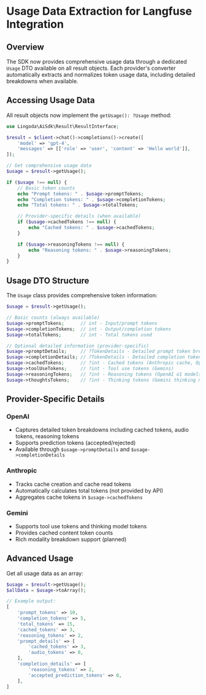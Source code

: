# Usage Data Extraction for Langfuse Integration

## Overview

The SDK now provides comprehensive usage data through a dedicated `Usage` DTO available on all result objects. Each provider's converter automatically extracts and normalizes token usage data, including detailed breakdowns when available.

## Accessing Usage Data

All result objects now implement the `getUsage(): ?Usage` method:

```php
use Lingoda\AiSdk\Result\ResultInterface;

$result = $client->chat()->completions()->create([
    'model' => 'gpt-4',
    'messages' => [['role' => 'user', 'content' => 'Hello world']],
]);

// Get comprehensive usage data
$usage = $result->getUsage();

if ($usage !== null) {
    // Basic token counts
    echo "Prompt tokens: " . $usage->promptTokens;
    echo "Completion tokens: " . $usage->completionTokens;
    echo "Total tokens: " . $usage->totalTokens;

    // Provider-specific details (when available)
    if ($usage->cachedTokens !== null) {
        echo "Cached tokens: " . $usage->cachedTokens;
    }

    if ($usage->reasoningTokens !== null) {
        echo "Reasoning tokens: " . $usage->reasoningTokens;
    }
}
```

## Usage DTO Structure

The `Usage` class provides comprehensive token information:

```php
$usage = $result->getUsage();

// Basic counts (always available)
$usage->promptTokens;      // int - Input/prompt tokens
$usage->completionTokens;  // int - Output/completion tokens
$usage->totalTokens;       // int - Total tokens used

// Optional detailed information (provider-specific)
$usage->promptDetails;     // ?TokenDetails - Detailed prompt token breakdown
$usage->completionDetails; // ?TokenDetails - Detailed completion token breakdown
$usage->cachedTokens;      // ?int - Cached tokens (Anthropic cache, OpenAI cache, Gemini cache)
$usage->toolUseTokens;     // ?int - Tool use tokens (Gemini)
$usage->reasoningTokens;   // ?int - Reasoning tokens (OpenAI o1 models)
$usage->thoughtsTokens;    // ?int - Thinking tokens (Gemini thinking models)
```

## Provider-Specific Details

### OpenAI
- Captures detailed token breakdowns including cached tokens, audio tokens, reasoning tokens
- Supports prediction tokens (accepted/rejected)
- Available through `$usage->promptDetails` and `$usage->completionDetails`

### Anthropic
- Tracks cache creation and cache read tokens
- Automatically calculates total tokens (not provided by API)
- Aggregates cache tokens in `$usage->cachedTokens`

### Gemini
- Supports tool use tokens and thinking model tokens
- Provides cached content token counts
- Rich modality breakdown support (planned)

## Advanced Usage

Get all usage data as an array:

```php
$usage = $result->getUsage();
$allData = $usage->toArray();

// Example output:
[
    'prompt_tokens' => 10,
    'completion_tokens' => 5,
    'total_tokens' => 15,
    'cached_tokens' => 3,
    'reasoning_tokens' => 2,
    'prompt_details' => [
        'cached_tokens' => 3,
        'audio_tokens' => 0,
    ],
    'completion_details' => [
        'reasoning_tokens' => 2,
        'accepted_prediction_tokens' => 0,
    ],
]
```
